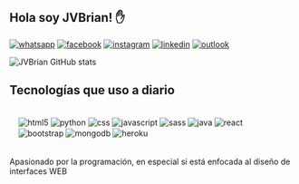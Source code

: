 ## Hola soy JVBrian! ✋
[![whatsapp](	https://img.shields.io/badge/WhatsApp-25D366?style=for-the-badge&logo=whatsapp&logoColor=white)](https://api.whatsapp.com/send?phone=+573014156266)
[![facebook](https://img.shields.io/badge/Facebook-1877F2?style=for-the-badge&logo=facebook&logoColor=white)](https://www.facebook.com/smith.jaraba.12)
[![instagram](https://img.shields.io/badge/Instagram-E4405F?style=for-the-badge&logo=instagram&logoColor=white)](https://www.instagram.com/ynzbrian/?hl=es)
[![linkedin](https://img.shields.io/badge/LinkedIn-0077B5?style=for-the-badge&logo=linkedin&logoColor=white)](https://www.linkedin.com/in/brian-jaraba-villamil-489519114/)
[![outlook](https://img.shields.io/badge/Microsoft_Outlook-0078D4?style=for-the-badge&logo=microsoft-outlook&logoColor=white)](mailto:brianjarabav@hotmail.com)

![JVBrian GitHub stats](https://github-readme-stats.vercel.app/api?username=jvbrian&show_icons=true&theme=dracula)

## Tecnologías que uso a diario

<div style="display: inline_block; margin: 1rem" ><br/>
    <img alt="html5" src="https://img.shields.io/badge/HTML-239120?style=for-the-badge&logo=html5&logoColor=white" align="center"/>
    <img alt="python" src="https://img.shields.io/badge/Python-3776AB?style=for-the-badge&logo=python&logoColor=white" align="center"/>
    <img alt="css" src="https://img.shields.io/badge/CSS-239120?&style=for-the-badge&logo=css3&logoColor=white" align="center"/>
    <img alt="javascript" src="https://img.shields.io/badge/JavaScript-F7DF1E?style=for-the-badge&logo=javascript&logoColor=black" align="center"/>
    <img alt="sass" src="https://img.shields.io/badge/Sass-CC6699?style=for-the-badge&logo=sass&logoColor=white" align="center"/>
    <img alt="java" src="https://img.shields.io/badge/Java-ED8B00?style=for-the-badge&logo=java&logoColor=white" align="center"/>
    <img alt="react" src="https://img.shields.io/badge/React-20232A?style=for-the-badge&logo=react&logoColor=61DAFB" align="center"/>
    <img alt="bootstrap" src="https://img.shields.io/badge/Bootstrap-563D7C?style=for-the-badge&logo=bootstrap&logoColor=white" align="center"/>
    <img alt="mongodb" src="https://img.shields.io/badge/MongoDB-4EA94B?style=for-the-badge&logo=mongodb&logoColor=white" align="center"/>
    <img alt="heroku" src="https://img.shields.io/badge/Heroku-430098?style=for-the-badge&logo=heroku&logoColor=white" align="center"/>
</div><br/>
Apasionado por la programación, en especial si está enfocada al diseño de interfaces WEB

